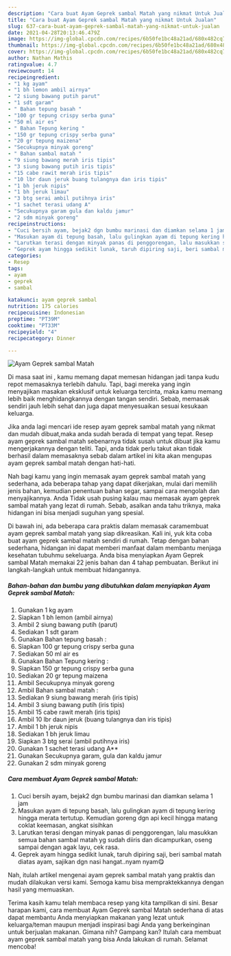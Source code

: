```yaml
---
description: "Cara buat Ayam Geprek sambal Matah yang nikmat Untuk Jualan"
title: "Cara buat Ayam Geprek sambal Matah yang nikmat Untuk Jualan"
slug: 637-cara-buat-ayam-geprek-sambal-matah-yang-nikmat-untuk-jualan
date: 2021-04-28T20:13:46.479Z
image: https://img-global.cpcdn.com/recipes/6b50fe1bc48a21ad/680x482cq70/ayam-geprek-sambal-matah-foto-resep-utama.jpg
thumbnail: https://img-global.cpcdn.com/recipes/6b50fe1bc48a21ad/680x482cq70/ayam-geprek-sambal-matah-foto-resep-utama.jpg
cover: https://img-global.cpcdn.com/recipes/6b50fe1bc48a21ad/680x482cq70/ayam-geprek-sambal-matah-foto-resep-utama.jpg
author: Nathan Mathis
ratingvalue: 4.7
reviewcount: 14
recipeingredient:
- "1 kg ayam"
- "1 bh lemon ambil airnya"
- "2 siung bawang putih parut"
- "1 sdt garam"
- " Bahan tepung basah "
- "100 gr tepung crispy serba guna"
- "50 ml air es"
- " Bahan Tepung kering "
- "150 gr tepung crispy serba guna"
- "20 gr tepung maizena"
- "Secukupnya minyak goreng"
- " Bahan sambal matah "
- "9 siung bawang merah iris tipis"
- "3 siung bawang putih iris tipis"
- "15 cabe rawit merah iris tipis"
- "10 lbr daun jeruk buang tulangnya dan iris tipis"
- "1 bh jeruk nipis"
- "1 bh jeruk limau"
- "3 btg serai ambil putihnya iris"
- "1 sachet terasi udang A"
- "Secukupnya garam gula dan kaldu jamur"
- "2 sdm minyak goreng"
recipeinstructions:
- "Cuci bersih ayam, bejak2 dgn bumbu marinasi dan diamkan selama 1 jam"
- "Masukan ayam di tepung basah, lalu gulingkan ayam di tepung kering hingga merata tertutup. Kemudian goreng dgn api kecil hingga matang coklat keemasan, angkat sisihkan"
- "Larutkan terasi dengan minyak panas di penggorengan, lalu masukkan semua bahan sambal matah yg sudah diiris dan dicampurkan, oseng sampai dengan agak layu, cek rasa."
- "Geprek ayam hingga sedikit lunak, taruh dipiring saji, beri sambal matah diatas ayam, sajikan dgn nasi hangat..nyam nyam😋"
categories:
- Resep
tags:
- ayam
- geprek
- sambal

katakunci: ayam geprek sambal 
nutrition: 175 calories
recipecuisine: Indonesian
preptime: "PT39M"
cooktime: "PT33M"
recipeyield: "4"
recipecategory: Dinner

---
```



![Ayam Geprek sambal Matah](https://img-global.cpcdn.com/recipes/6b50fe1bc48a21ad/680x482cq70/ayam-geprek-sambal-matah-foto-resep-utama.jpg)

Di masa  saat ini , kamu memang dapat memesan hidangan jadi tanpa kudu repot memasaknya terlebih dahulu. Tapi, bagi mereka yang ingin menyajikan masakan eksklusif untuk keluarga tercinta, maka kamu memang lebih baik menghidangkannya dengan tangan sendiri. Sebab, memasak sendiri jauh lebih sehat dan juga dapat menyesuaikan sesuai kesukaan keluarga.

Jika anda lagi mencari ide resep ayam geprek sambal matah yang nikmat dan mudah dibuat,maka anda sudah berada di tempat yang tepat. Resep ayam geprek sambal matah  sebenarnya tidak susah untuk dibuat jika kamu mengerjakannya dengan teliti. Tapi, anda tidak perlu takut akan tidak berhasil dalam memasaknya 
sebab dalam artikel ini kita akan mengupas ayam geprek sambal matah dengan hati-hati.  



Nah bagi kamu yang ingin memasak ayam geprek sambal matah yang sederhana, ada beberapa tahap yang dapat dikerjakan, mulai dari memilih jenis bahan, kemudian penentuan bahan segar, sampai cara mengolah dan menyajikannya. Anda Tidak usah pusing kalau mau memasak ayam geprek sambal matah yang lezat di rumah. Sebab, asalkan anda  tahu triknya, maka hidangan ini bisa menjadi suguhan yang spesial.

Di bawah ini, ada beberapa cara praktis  dalam memasak caramembuat ayam geprek sambal matah yang siap dikreasikan. Kali ini, yuk kita coba buat ayam geprek sambal matah sendiri di rumah. Tetap dengan bahan sederhana, hidangan ini dapat memberi manfaat dalam membantu menjaga kesehatan tubuhmu sekeluarga. Anda bisa menyiapkan Ayam Geprek sambal Matah memakai 22 jenis bahan dan 4 tahap pembuatan. Berikut ini langkah-langkah untuk membuat hidangannya.

<!--inarticleads1-->

##### Bahan-bahan dan bumbu yang dibutuhkan dalam menyiapkan Ayam Geprek sambal Matah:

1. Gunakan 1 kg ayam
1. Siapkan 1 bh lemon (ambil airnya)
1. Ambil 2 siung bawang putih (parut)
1. Sediakan 1 sdt garam
1. Gunakan  Bahan tepung basah :
1. Siapkan 100 gr tepung crispy serba guna
1. Sediakan 50 ml air es
1. Gunakan  Bahan Tepung kering :
1. Siapkan 150 gr tepung crispy serba guna
1. Sediakan 20 gr tepung maizena
1. Ambil Secukupnya minyak goreng
1. Ambil  Bahan sambal matah :
1. Sediakan 9 siung bawang merah (iris tipis)
1. Ambil 3 siung bawang putih (iris tipis)
1. Ambil 15 cabe rawit merah (iris tipis)
1. Ambil 10 lbr daun jeruk (buang tulangnya dan iris tipis)
1. Ambil 1 bh jeruk nipis
1. Sediakan 1 bh jeruk limau
1. Siapkan 3 btg serai (ambil putihnya iris)
1. Gunakan 1 sachet terasi udang A**
1. Gunakan Secukupnya garam, gula dan kaldu jamur
1. Gunakan 2 sdm minyak goreng




<!--inarticleads2-->

##### Cara membuat Ayam Geprek sambal Matah:

1. Cuci bersih ayam, bejak2 dgn bumbu marinasi dan diamkan selama 1 jam
1. Masukan ayam di tepung basah, lalu gulingkan ayam di tepung kering hingga merata tertutup. Kemudian goreng dgn api kecil hingga matang coklat keemasan, angkat sisihkan
1. Larutkan terasi dengan minyak panas di penggorengan, lalu masukkan semua bahan sambal matah yg sudah diiris dan dicampurkan, oseng sampai dengan agak layu, cek rasa.
1. Geprek ayam hingga sedikit lunak, taruh dipiring saji, beri sambal matah diatas ayam, sajikan dgn nasi hangat..nyam nyam😋




Nah, itulah artikel mengenai  ayam geprek sambal matah  yang praktis dan mudah dilakukan versi kami. Semoga kamu bisa mempraktekkannya dengan hasil yang memuaskan. 

Terima kasih kamu telah membaca resep yang kita tampilkan di sini. Besar harapan kami, cara membuat  Ayam Geprek sambal Matah sederhana di atas dapat membantu Anda menyiapkan makanan yang lezat untuk keluarga/teman maupun menjadi inspirasi bagi Anda yang berkeinginan untuk berjualan makanan. Gimana nih? Gampang kan? Itulah cara membuat ayam geprek sambal matah yang bisa Anda lakukan di rumah. Selamat mencoba!

